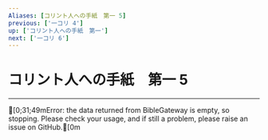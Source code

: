 ```yaml
---
Aliases: [コリント人への手紙　第一 5]
previous: ['一コリ 4']
up: ['コリント人への手紙　第一']
next: ['一コリ 6']
---
```

# コリント人への手紙　第一 5

***
[0;31;49mError: the data returned from BibleGateway is empty, so stopping. Please check your usage, and if still a problem, please raise an issue on GitHub.[0m
